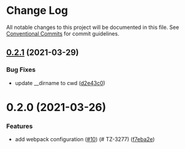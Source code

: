 # Change Log

All notable changes to this project will be documented in this file.
See [Conventional Commits](https://conventionalcommits.org) for commit guidelines.

## [0.2.1](https://github.com/TractorZoom/configurations/compare/@tractorzoom/webpack-config@0.2.0...@tractorzoom/webpack-config@0.2.1) (2021-03-29)


### Bug Fixes

* update __dirname to cwd ([d2e43c0](https://github.com/TractorZoom/configurations/commit/d2e43c07c2e4040bd40cec547681e810be7eeef5))





# 0.2.0 (2021-03-26)


### Features

* add webpack configuration ([#10](https://github.com/TractorZoom/configurations/issues/10)) (# TZ-3277) ([f7eba2e](https://github.com/TractorZoom/configurations/commit/f7eba2eb1158470dc55d201a1cd4fae4ba667835))
